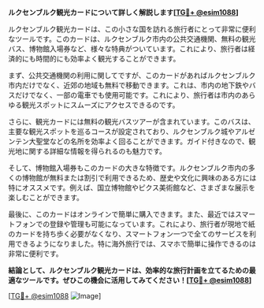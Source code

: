 **ルクセンブルク観光カードについて詳しく解説します[[TG💪+ @esim1088](https://t.me/s/esim1088)]**

ルクセンブルク観光カードは、この小さな国を訪れる旅行者にとって非常に便利なツールです。このカードは、ルクセンブルク市内の公共交通機関、無料の観光バス、博物館入場券など、様々な特典がついています。これにより、旅行者は経済的にも時間的にも効率よく観光することができます。

まず、公共交通機関の利用に関してですが、このカードがあればルクセンブルク市内だけでなく、近郊の地域も無料で移動できます。これは、市内の地下鉄やバスだけでなく、一部の電車でも使用可能です。これにより、旅行者は市内のあらゆる観光スポットにスムーズにアクセスできるのです。

さらに、観光カードには無料の観光バスツアーが含まれています。このバスは、主要な観光スポットを巡るコースが設定されており、ルクセンブルク城やアルゼンテン大聖堂などの名所を効率よく回ることができます。ガイド付きなので、観光地に関する詳細な情報を得られるのも魅力です。

そして、博物館入場券もこのカードの大きな特徴です。ルクセンブルク市内の多くの博物館が無料または割引で利用できるため、歴史や文化に興味のある方には特にオススメです。例えば、国立博物館やピクス美術館など、さまざまな展示を楽しむことができます。

最後に、このカードはオンラインで簡単に購入できます。また、最近ではスマートフォンでの登録や管理も可能になっています。これにより、旅行者が現地で紙のカードを持ち歩く必要がなくなり、スマートフォン一つで全てのサービスを利用できるようになりました。特に海外旅行では、スマホで簡単に操作できるのは非常に便利です。

**結論として、ルクセンブルク観光カードは、効率的な旅行計画を立てるための最適なツールです。ぜひこの機会に活用してみてください！[[TG💪+ @esim1088](https://t.me/s/esim1088)]**

[[TG💪+ @esim1088](https://t.me/s/esim1088) ![Image](https://i.postimg.cc/Y0z9fWf4/image.png)]